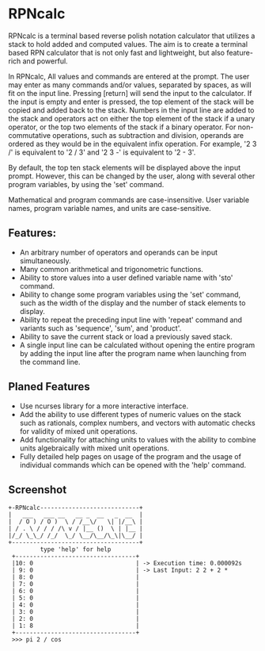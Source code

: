 # RPNcalc

RPNcalc is a terminal based reverse polish notation calculator that utilizes a stack to hold added and computed values. The aim is to create a terminal based RPN calculator that is not only fast and lightweight, but also feature-rich and powerful.  


In RPNcalc, All values and commands are entered at the prompt. The user may enter as many commands and/or values, separated by spaces, as will fit on the input line. Pressing [return] will send the input to the calculator. If the input is empty and enter is pressed, the top element of the stack will be copied and added back to the stack. Numbers in the input line are added to the stack and operators act on either the top element of the stack if a unary operator, or the top two elements of the stack if a binary operator. For non-commutative operations, such as subtraction and division, operands are ordered as they would be in the equivalent infix operation. For example, '2 3 /' is equivalent to '2 / 3' and '2 3 -' is equivalent to '2 - 3'.

 
By default, the top ten stack elements will be displayed above the input prompt. However, this can be changed by the user, along with several other program variables, by using the 'set' command.  

Mathematical and program commands are case-insensitive. User variable names, program variable names, and units are case-sensitive. 


## Features:
* An arbitrary number of operators and operands can be input simultaneously. 
* Many common arithmetical and trigonometric  functions.
* Ability to store values into a user defined variable name with 'sto' command. 
* Ability to change some program variables using the 'set' command, such as the width of the display and the number of stack elements to display.
* Ability to repeat the preceding input line with 'repeat' command and variants such as 'sequence', 'sum', and 'product'. 
* Ability to save the current stack or load a previously saved stack.
* A single input line can be calculated without opening the entire program by adding the input line after the program name when launching from the command line.


## Planed Features 
* Use ncurses library for a more interactive interface.
* Add the ability to use different types of numeric values on the stack such as
  rationals, complex numbers, and vectors with automatic checks for validity of
mixed unit operations. 
* Add functionality for attaching units to values with the ability to combine units algebraically with mixed unit operations. 
* Fully detailed help pages on usage of the program and the usage of individual
  commands which can be opened with the 'help' command.

## Screenshot 


    +-RPNcalc----------------------------+
    |   ___   ___ __   __ _  __   _  __  | 
    |  / O ) / O )  \ / /__\/   \| |/__\ |
    | / . \ / / / /\ v / |__ ()  \ | |__ |
    |/_/ \_\_/ /_/  \_/ \__/\__/\_\|\__/ |
    +------------------------------------+
             type 'help' for help        
     +----------------------------------+
     |10: 0                             | -> Execution time: 0.000092s
     | 9: 0                             | -> Last Input: 2 2 + 2 *
     | 8: 0                             | 
     | 7: 0                             | 
     | 6: 0                             | 
     | 5: 0                             | 
     | 4: 0                             | 
     | 3: 0                             | 
     | 2: 0                             | 
     | 1: 8                             | 
     +----------------------------------+
     >>> pi 2 / cos                                       

